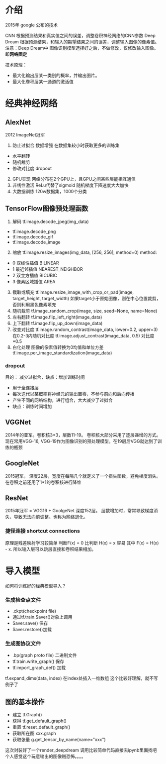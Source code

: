 # 介绍
2015年 google 公布的技术

CNN  根据预测结果和真实值之间的误差，调整卷积神经网络的CNN参数
Deep Dream 根据预测结果，和输入的期望结果之间的误差，调整输入图像的像素值。
注意：Deep Dream中 图像识别模型选择好之后，不做修改，仅修改输入图像。即**网络固定**


技术原理：
- 最大化输出层某一类别的概率，并输出图片。
- 最大化卷积层某一通道的激活值


# 经典神经网络 

## AlexNet
2012 ImageNet冠军
1. 防止过拟合 
数据增强
在数据集较小时获取更多的训练集
- 水平翻转
- 随机裁剪
- 修改对比度
dropout
2. GPU实现 网络分布在2个GPU上，且GPU之间某些层能相互通信
3. 非线性激活 ReLu代替了sigmoid 随机梯度下降速度大大加快
4. 大数据训练 120w数据集，1000个分类

## TensorFlow图像预处理函数
1. 解码
tf.image.decode_jpeg(img_data)
- tf.image.decode_png     
- tf.image.decode_gif    
- tf.image.decode_image
2. 缩放
tf.image.resize_images(img_data, [256, 256], method=0)
method:
- 0 双线性插值 BILINEAR
- 1 最近邻插值 NEAREST_NEIGHBOR
- 2 双立方插值 BICUBIC
- 3 像素区域插值 AREA
3. 截取或填充
tf.image.resize_image_with_crop_or_pad(image, target_height, target_width)
如果target小于原始图像，则在中心位置裁剪，否则利用黑色像素填充
4. 随机裁剪
tf.image_random_crop(image, size, seed=None, name=None)
5. 左右翻转
tf.image.flip_left_right(image_data)
6. 上下翻转
tf.image.flip_up_down(image_data)
7. 改变对比度
tf.image.random_contrast(image_data, lower=0.2, upper=3) 在0.2-3内随机对比度
tf.image.adjust_contrast(image_data, 0.5) 对比度*0.5
8. 白化处理
图像的像素值转换为0均值和单位方差
tf.image.per_image_standardization(image_data) 

### dropout
目的： 减少过拟合，缺点：增加训练时间
- 用于全连接层
- 每次迭代以某概率将神经元的输出置零，不参与前向和后向传播
- 产生不同的网络结构，进行组合，大大减少了过拟合
- 缺点：训练时间增加

## VGGNet
2014年的亚军。卷积核3*3，层数11-19。
卷积核大部分采用了逐层递增的方式。
现在常用VGG-16, VGG-19作为图像识别的预处理模型。在19层后VGG就达到了训练的瓶颈

## GoogleNet
2015冠军。
深度22层，宽度在每隔几个就定义了一个损失函数，避免梯度消失。
在卷积之前还用了1*1的卷积核进行降维

## ResNet 
2015年冠军 = VGG16 + GoolgeNet
深度152层。
层数增加时，常常导致梯度消失，导致无法向前调整。也称为网络退化。

### 捷径连接 shortcut connections
原理是残差映射学习较简单
判断F(x) = 0 比判断 H(x) = x 容易 其中 F(x) = H(x) - x.
所以输入层可以跳层直接和卷积结果相加。


# 导入模型
如何将训练好的经典模型导入？

### 生成检查点文件 
- .ckpt(checkpoint file)
- 通过tf.train.Saver()对象上调用
- Saver.save() 保存
- Saver.restore()加载

### 生成图协议文件
- .bp(graph proto file) 二进制文件
- tf.train.write_graph() 保存
- tf.import_graph_def() 加载


tf.expand_dims(data, index) 在index处插入一维数组
这个比较好理解，就不写例子了


## 图的基本操作
- 建立 tf.Graph()
- 获得 tf.get_default_graph()
- 重置 tf.reset_default_graph()
- 获取所在图 	xxx.graph
- 获取张量  		g.get_tensor_by_name(name="xxx")


这次封装好了一个render_deepdream  调用比较简单代码直接去ipynb里面找吧
个人感觉这个玩意输出的图像贼恐怖。。。。